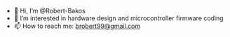 - 👋 Hi, I’m @Robert-Bakos
- 👀 I’m interested in hardware design and microcontroller firmware coding 
- 📫 How to reach me: brobert99@gmail.com 

<!---
Robert-Bakos/Robert-Bakos is a ✨ special ✨ repository because its `README.md` (this file) appears on your GitHub profile.
You can click the Preview link to take a look at your changes.
--->
